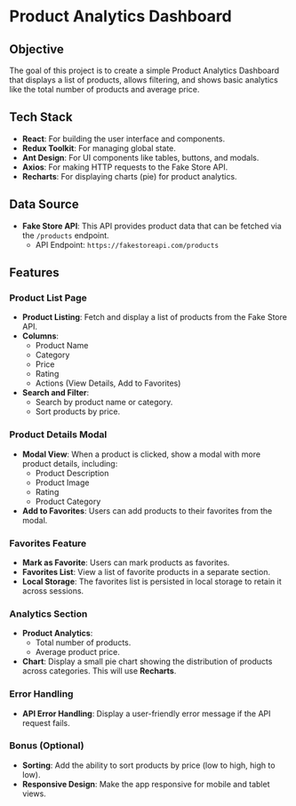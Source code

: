 # Product Analytics Dashboard

## Objective

The goal of this project is to create a simple Product Analytics Dashboard that displays a list of products, allows filtering, and shows basic analytics like the total number of products and average price.

## Tech Stack

- **React**: For building the user interface and components.
- **Redux Toolkit**: For managing global state.
- **Ant Design**: For UI components like tables, buttons, and modals.
- **Axios**: For making HTTP requests to the Fake Store API.
- **Recharts**: For displaying charts (pie) for product analytics.

## Data Source

- **Fake Store API**: This API provides product data that can be fetched via the `/products` endpoint.
  - API Endpoint: `https://fakestoreapi.com/products`

## Features

### Product List Page

- **Product Listing**: Fetch and display a list of products from the Fake Store API.
- **Columns**:
  - Product Name
  - Category
  - Price
  - Rating
  - Actions (View Details, Add to Favorites)
- **Search and Filter**:
  - Search by product name or category.
  - Sort products by price.

### Product Details Modal

- **Modal View**: When a product is clicked, show a modal with more product details, including:
  - Product Description
  - Product Image
  - Rating
  - Product Category
- **Add to Favorites**: Users can add products to their favorites from the modal.

### Favorites Feature

- **Mark as Favorite**: Users can mark products as favorites.
- **Favorites List**: View a list of favorite products in a separate section.
- **Local Storage**: The favorites list is persisted in local storage to retain it across sessions.

### Analytics Section

- **Product Analytics**:
  - Total number of products.
  - Average product price.
- **Chart**: Display a small pie chart showing the distribution of products across categories. This will use **Recharts**.

### Error Handling

- **API Error Handling**: Display a user-friendly error message if the API request fails.

### Bonus (Optional)

- **Sorting**: Add the ability to sort products by price (low to high, high to low).
- **Responsive Design**: Make the app responsive for mobile and tablet views.
